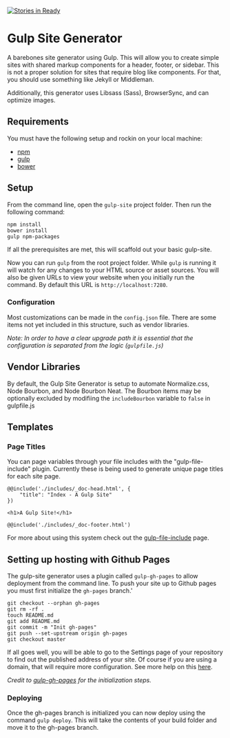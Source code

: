 [![Stories in Ready](https://badge.waffle.io/ulinaaron/gulp-site.svg?label=ready&title=Ready)](http://waffle.io/ulinaaron/gulp-site)

# Gulp Site Generator
A barebones site generator using Gulp. This will allow you to create simple sites with shared markup components for a header, footer, or sidebar. This is not a proper solution for sites that require blog like components. For that, you should use something like Jekyll or Middleman.

Additionally, this generator uses Libsass (Sass), BrowserSync, and can optimize images.

## Requirements
You must have the following setup and rockin on your local machine:
- [npm](https://github.com/npm/npm)
- [gulp](https://github.com/gulpjs/gulp/blob/master/docs/getting-started.md)
- [bower](http://bower.io/#install-bower)

## Setup

From the command line, open the `gulp-site` project folder. Then run the following command:

```shell
npm install
bower install
gulp npm-packages
```

If all the prerequisites are met, this will scaffold out your basic gulp-site.

Now you can run `gulp` from the root project folder. While `gulp` is running it will watch for any changes to your HTML source or asset sources. You will also be given URLs to view your website when you initially run the command. By default this URL is `http://localhost:7280`.

### Configuration

Most customizations can be made in the `config.json` file. There are some items not yet included in this structure, such as vendor libraries.

_Note: In order to have a clear upgrade path it is essential that the configuration is separated from the logic (`gulpfile.js`)_

## Vendor Libraries

By default, the Gulp Site Generator is setup to automate Normalize.css, Node Bourbon, and Node Bourbon Neat. The Bourbon items may be optionally excluded by modifiing the ``includeBourbon`` variable to ``false`` in gulpfile.js

## Templates

### Page Titles

You can page variables through your file includes with the "gulp-file-include" plugin. Currently these is being used to generate unique page titles for each site page.

```
@@include('./includes/_doc-head.html', {
	"title": "Index - A Gulp Site"
})

<h1>A Gulp Site!</h1>

@@include('./includes/_doc-footer.html')
```

For more about using this system check out the [gulp-file-include](https://www.npmjs.com/package/gulp-file-include) page.

## Setting up hosting with Github Pages

The gulp-site generator uses a plugin called `gulp-gh-pages` to allow deployment from the command line.
To push your site up to Github pages you must first initialize the `gh-pages` branch.'

```shell
git checkout --orphan gh-pages
git rm -rf .
touch README.md
git add README.md
git commit -m "Init gh-pages"
git push --set-upstream origin gh-pages
git checkout master
```

If all goes well, you will be able to go to the Settings page of your repository to find out the published address of your site. Of course if you are using a domain, that will require more configuration. See more help on this [here](https://help.github.com/articles/setting-up-a-custom-domain-with-github-pages/).

*Credit to [gulp-gh-pages](https://github.com/rowoot/gulp-gh-pages/) for the initialization steps.*

### Deploying

Once the gh-pages branch is initialized you can now deploy using the command `gulp deploy`. This will take the contents of your build folder and move it to the gh-pages branch.